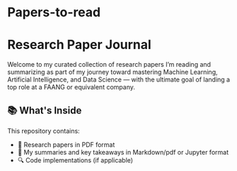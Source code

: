 # Papers-to-read
#  Research Paper Journal

Welcome to my curated collection of research papers I’m reading and summarizing as part of my journey toward mastering Machine Learning, Artificial Intelligence, and Data Science — with the ultimate goal of landing a top role at a FAANG or equivalent company.

## 📚 What's Inside

This repository contains:

- 📄 Research papers in PDF format
- 📝 My summaries and key takeaways in Markdown/pdf or Jupyter format
- 🔍 Code implementations (if applicable)



